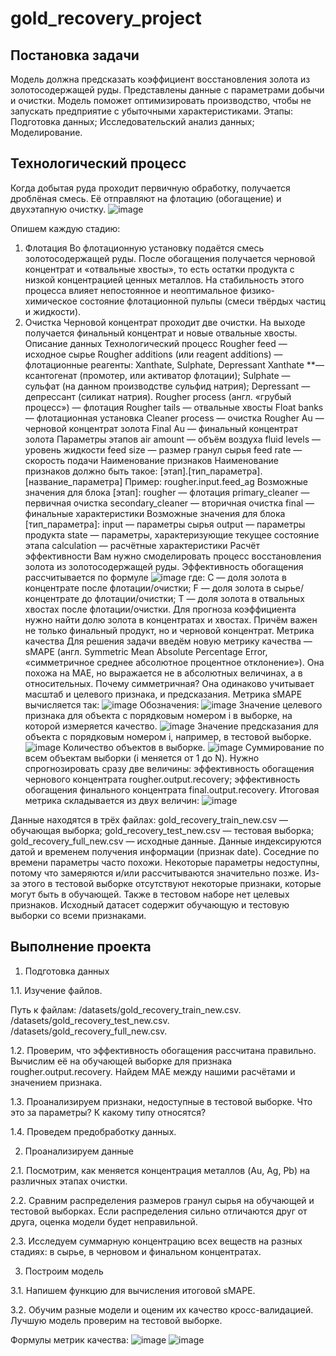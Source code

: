 # gold_recovery_project

## Постановка задачи
Модель должна предсказать коэффициент восстановления золота из золотосодержащей руды. Представлены данные с параметрами добычи и очистки.
Модель поможет оптимизировать производство, чтобы не запускать предприятие с убыточными характеристиками.
Этапы:
Подготовка данных;
Исследовательский анализ данных;
Моделирование.

## Технологический процесс
Когда добытая руда проходит первичную обработку, получается дроблёная смесь. Её отправляют на флотацию (обогащение) и двухэтапную очистку.
![image](https://user-images.githubusercontent.com/44114329/173049062-73856a75-d78b-439c-93f7-b8fde1668127.png)

Опишем каждую стадию:
1. Флотация
Во флотационную установку подаётся смесь золотосодержащей руды. После обогащения получается черновой концентрат и «отвальные хвосты», то есть остатки продукта с низкой концентрацией ценных металлов.
На стабильность этого процесса влияет непостоянное и неоптимальное физико-химическое состояние флотационной пульпы (смеси твёрдых частиц и жидкости).
2. Очистка
Черновой концентрат проходит две очистки. На выходе получается финальный концентрат и новые отвальные хвосты.
Описание данных
Технологический процесс
Rougher feed — исходное сырье
Rougher additions (или reagent additions) — флотационные реагенты: Xanthate, Sulphate, Depressant
Xanthate **— ксантогенат (промотер, или активатор флотации);
Sulphate — сульфат (на данном производстве сульфид натрия);
Depressant — депрессант (силикат натрия).
Rougher process (англ. «грубый процесс») — флотация
Rougher tails — отвальные хвосты
Float banks — флотационная установка
Cleaner process — очистка
Rougher Au — черновой концентрат золота
Final Au — финальный концентрат золота
Параметры этапов
air amount — объём воздуха
fluid levels — уровень жидкости
feed size — размер гранул сырья
feed rate — скорость подачи
Наименование признаков
Наименование признаков должно быть такое:
[этап].[тип_параметра].[название_параметра]
Пример: rougher.input.feed_ag
Возможные значения для блока [этап]:
rougher — флотация
primary_cleaner — первичная очистка
secondary_cleaner — вторичная очистка
final — финальные характеристики
Возможные значения для блока [тип_параметра]:
input — параметры сырья
output — параметры продукта
state — параметры, характеризующие текущее состояние этапа
calculation — расчётные характеристики
Расчёт эффективности
Вам нужно смоделировать процесс восстановления золота из золотосодержащей руды.
Эффективность обогащения рассчитывается по формуле
![image](https://user-images.githubusercontent.com/44114329/173049986-99a1b1e1-19a3-4665-b824-0e81e334d7c7.png)
где:
C — доля золота в концентрате после флотации/очистки;
F — доля золота в сырье/концентрате до флотации/очистки;
T — доля золота в отвальных хвостах после флотации/очистки.
Для прогноза коэффициента нужно найти долю золота в концентратах и хвостах. Причём важен не только финальный продукт, но и черновой концентрат.
Метрика качества
Для решения задачи введём новую метрику качества — sMAPE (англ. Symmetric Mean Absolute Percentage Error, «симметричное среднее абсолютное процентное отклонение»).
Она похожа на MAE, но выражается не в абсолютных величинах, а в относительных. Почему симметричная? Она одинаково учитывает масштаб и целевого признака, и предсказания.
Метрика sMAPE вычисляется так:
![image](https://user-images.githubusercontent.com/44114329/173050194-ce13321e-3bf2-44a1-a4af-93e1dae31702.png)
Обозначения:
![image](https://user-images.githubusercontent.com/44114329/173050431-ed178832-a741-499b-a1e4-802d923e3321.png)
Значение целевого признака для объекта с порядковым номером i в выборке, на которой измеряется качество.
![image](https://user-images.githubusercontent.com/44114329/173050454-1e5e2e2d-563c-4bcb-8dd9-41bd1b99128b.png)
Значение предсказания для объекта с порядковым номером i, например, в тестовой выборке.
![image](https://user-images.githubusercontent.com/44114329/173050505-ac71ca3c-f540-4256-a797-6f5f19f50919.png)
Количество объектов в выборке.
![image](https://user-images.githubusercontent.com/44114329/173050528-7452d779-5fb1-41f5-a54a-c2bf0a8f54f9.png)
Суммирование по всем объектам выборки (i меняется от 1 до N).
Нужно спрогнозировать сразу две величины:
эффективность обогащения чернового концентрата rougher.output.recovery;
эффективность обогащения финального концентрата final.output.recovery.
Итоговая метрика складывается из двух величин:
![image](https://user-images.githubusercontent.com/44114329/173050575-381a9ac1-2930-4ab2-89e3-3d01dfa3b57c.png)

Данные находятся в трёх файлах:
gold_recovery_train_new.csv — обучающая выборка;
gold_recovery_test_new.csv — тестовая выборка;
gold_recovery_full_new.csv — исходные данные.
Данные индексируются датой и временем получения информации (признак date). Соседние по времени параметры часто похожи.
Некоторые параметры недоступны, потому что замеряются и/или рассчитываются значительно позже. Из-за этого в тестовой выборке отсутствуют некоторые признаки, которые могут быть в обучающей. Также в тестовом наборе нет целевых признаков.
Исходный датасет содержит обучающую и тестовую выборки со всеми признаками.

## Выполнение проекта
1. Подготовка данных

1.1. Изучение файлов.

Путь к файлам:
/datasets/gold_recovery_train_new.csv. 
/datasets/gold_recovery_test_new.csv. 
/datasets/gold_recovery_full_new.csv. 

1.2. Проверим, что эффективность обогащения рассчитана правильно. Вычислим её на обучающей выборке для признака rougher.output.recovery. Найдем MAE между нашими расчётами и значением признака.

1.3. Проанализируем признаки, недоступные в тестовой выборке. Что это за параметры? К какому типу относятся?

1.4. Проведем предобработку данных.

2. Проанализируем данные

2.1. Посмотрим, как меняется концентрация металлов (Au, Ag, Pb) на различных этапах очистки.

2.2. Сравним распределения размеров гранул сырья на обучающей и тестовой выборках. Если распределения сильно отличаются друг от друга, оценка модели будет неправильной.

2.3. Исследуем суммарную концентрацию всех веществ на разных стадиях: в сырье, в черновом и финальном концентратах.

3. Построим модель

3.1. Напишем функцию для вычисления итоговой sMAPE.

3.2. Обучим разные модели и оценим их качество кросс-валидацией. Лучшую модель проверим на тестовой выборке.

Формулы метрик качества:
![image](https://user-images.githubusercontent.com/44114329/173052008-33c05ff5-eaa7-49de-b3b6-6fcecaa40c24.png)
![image](https://user-images.githubusercontent.com/44114329/173052033-cfadffa4-73f0-40fd-89d8-0ffb45add7a2.png)

